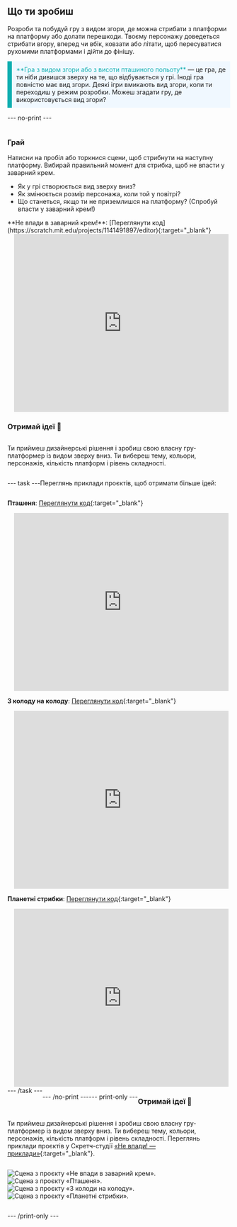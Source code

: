 ## Що ти зробиш

Розроби та побудуй гру з видом згори, де можна стрибати з платформи на платформу або долати перешкоди. Твоєму персонажу доведеться стрибати вгору, вперед чи вбік, ковзати або літати, щоб пересуватися рухомими платформами і дійти до фінішу.

<p style="border-left: solid; border-width:10px; border-color: #0faeb0; background-color: aliceblue; padding: 10px;">
<span style="color: #0faeb0">**Гра з видом згори або з висоти пташиного польоту**</span> — це гра, де ти ніби дивишся зверху на те, що відбувається у грі. Іноді гра повністю має вид згори. Деякі ігри вмикають вид згори, коли ти переходиш у режим розробки. Можеш згадати гру, де використовується вид згори? 
</p>

--- no-print ---

<div style="display: flex; flex-wrap: wrap">
<div style="flex-basis: 175px; flex-grow: 1">  

### Грай

Натисни на пробіл або торкнися сцени, щоб стрибнути на наступну платформу. Вибирай правильний момент для стрибка, щоб не впасти у заварний крем.

+ Як у грі створюється вид зверху вниз? 
+ Як змінюється розмір персонажа, коли той у повітрі? 
+ Що станеться, якщо ти не приземлишся на платформу? (Спробуй впасти у заварний крем!)

</div>

<div>
**Не впади в заварний крем!**: [Переглянути код](https://scratch.mit.edu/projects/1141491897/editor){:target="_blank"}
<div class="scratch-preview" style="margin-left: 15px;">
  <iframe allowtransparency="true" width="485" height="402" src="https://scratch.mit.edu/projects/embed/1141491897/?autostart=false" frameborder="0"></iframe>
</div>

</div>

### Отримай ідеї 💭

Ти приймеш дизайнерські рішення і зробиш свою власну гру-платформер із видом зверху вниз. Ти вибереш тему, кольори, персонажів, кількість платформ і рівень складності.

--- task ---

Переглянь приклади проєктів, щоб отримати більше ідей:

**Пташеня**: [Переглянути код](https://scratch.mit.edu/projects/1141491607/editor){:target="_blank"}
<div class="scratch-preview" style="margin-left: 15px;">
  <iframe allowtransparency="true" width="485" height="402" src="https://scratch.mit.edu/projects/embed/1141491607/?autostart=false" frameborder="0"></iframe>
</div>

**З колоду на колоду**: [Переглянути код](https://scratch.mit.edu/projects/1141492204/editor){:target="_blank"}
<div class="scratch-preview" style="margin-left: 15px;">
  <iframe allowtransparency="true" width="485" height="402" src="https://scratch.mit.edu/projects/embed/1141492204/?autostart=false" frameborder="0"></iframe>
</div>

**Планетні стрибки**: [Переглянути код](https://scratch.mit.edu/projects/1141493091/editor){:target="_blank"}
<div class="scratch-preview" style="margin-left: 15px;">
  <iframe allowtransparency="true" width="485" height="402" src="https://scratch.mit.edu/projects/embed/1141493091/?autostart=false" frameborder="0"></iframe>
</div>
--- /task ---

--- /no-print ---

--- print-only ---

### Отримай ідеї 💭

Ти приймеш дизайнерські рішення і зробиш свою власну гру-платформер із видом зверху вниз. Ти вибереш тему, кольори, персонажів, кількість платформ і рівень складності. Переглянь приклади проєктів у Скретч-студії [«Не впади! — приклади»](https://scratch.mit.edu/studios/29599110/){:target="_blank"}.

![Сцена з проєкту «Не впади в заварний крем».](images/custard.png)
![Сцена з проєкту «Пташеня».](images/bird.png)
![Сцена з проєкту «З колоди на колоду».](images/frog.png)
![Сцена з проєкту «Планетні стрибки».](images/space.png)

--- /print-only ---

 
